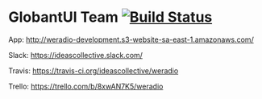 GlobantUI Team [![Build Status](https://travis-ci.org/ideascollective/weradio.png?branch=master)](https://travis-ci.org/ideascollective/weradio)
==============

App:
http://weradio-development.s3-website-sa-east-1.amazonaws.com/

Slack:
https://ideascollective.slack.com/

Travis:
https://travis-ci.org/ideascollective/weradio

Trello:
https://trello.com/b/8xwAN7K5/weradio
